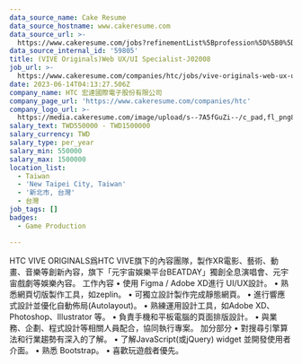 ```yaml
---
data_source_name: Cake Resume
data_source_hostname: www.cakeresume.com
data_source_url: >-
  https://www.cakeresume.com/jobs?refinementList%5Bprofession%5D%5B0%5D=game-production&range%5Bsalary_range%5D%5Bmin%5D=100000
data_source_internal_id: '59805'
title: (VIVE Originals)Web UX/UI Specialist-J02008
job_url: >-
  https://www.cakeresume.com/companies/htc/jobs/vive-originals-web-ux-ui-specialist-j02008
date: 2023-06-14T04:13:27.506Z
company_name: HTC 宏達國際電子股份有限公司
company_page_url: 'https://www.cakeresume.com/companies/htc'
company_logo_url: >-
  https://media.cakeresume.com/image/upload/s--7A5fGuZi--/c_pad,fl_png8,h_200,w_200/v1653018937/yogdqowu49ejouq8izp6.png
salary_text: TWD550000 - TWD1500000
salary_currency: TWD
salary_type: per_year
salary_min: 550000
salary_max: 1500000
location_list:
  - Taiwan
  - 'New Taipei City, Taiwan'
  - '新北市, 台灣'
  - 台灣
job_tags: []
badges:
  - Game Production

---
```


HTC VIVE ORIGINALS爲HTC VIVE旗下的內容團隊，製作XR電影、藝術、動畫、音樂等創新內容，旗下「元宇宙娛樂平台BEATDAY」獨創全息演唱會、元宇宙戲劇等娛樂內容。 工作內容 • 使用 Figma / Adobe XD進行 UI/UX設計。 • 熟悉網頁切版製作工具，如zeplin。 • 可獨立設計製作完成靜態網頁。 • 進行響應式設計並優化自動佈局(Autolayout)。 • 熟練運用設計工具，如Adobe XD、Photoshop、Illustrator 等。 • 負責手機和平板電腦的頁面排版設計。 • 與業務、企劃、程式設計等相關人員配合，協同執行專案。 加分部分 • 對搜尋引擎算法和行業趨勢有深入的了解。 • 了解JavaScript(或jQuery) widget 並開發使用者介面。 • 熟悉 Bootstrap。 • 喜歡玩遊戲者優先。